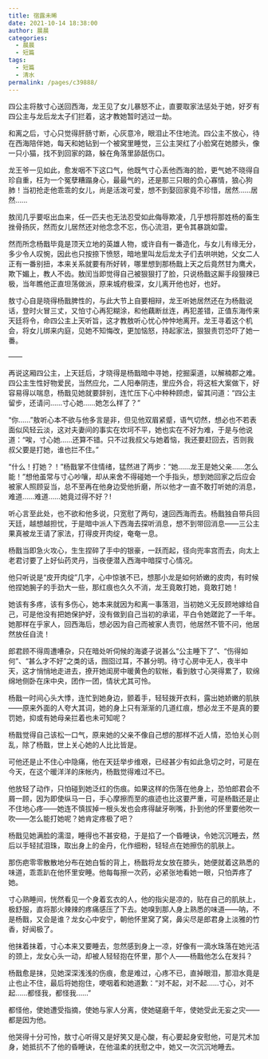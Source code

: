 ```yaml
---
title: 宿露未晞
date: 2021-10-14 18:38:00
author: 晨晨
categories: 
  - 晨晨
  - 短篇
tags: 
  - 短篇
  - 清水
permalink: /pages/c39888/
---
```


四公主将敖寸心送回西海，龙王见了女儿暴怒不止，直要取家法惩处于她，好歹有四公主与龙后龙太子们拦着，这才教她暂时逃过一劫。

和离之后，寸心只觉得肝肠寸断，心灰意冷，眼泪止不住地流。四公主不放心，待在西海陪伴她，每天和她钻到一个被窝里睡觉，三公主哭红了小脸窝在她膝头，像一只小猫，找不到回家的路，躲在角落里舔舐伤口。

<!-- more -->

龙王爷一见如此，愈发咽不下这口气，他既气寸心丢他西海的脸，更气她不晓得自珍自重，枉为一个冤孽糟蹋身心，最最气的，还是那三只眼的负心寡情，狼心狗肺！当初抢走他乖乖的女儿，尚是活泼可爱，想不到娶回家竟不珍惜，居然……居然……

敖闰几乎要呕出血来，任一匹夫也无法忍受如此侮辱欺凌，几乎想将那姓杨的畜生挫骨扬灰，然而女儿居然还对他念念不忘，伤心流泪，更令其暴跳如雷。

然而所念杨戬毕竟是顶天立地的英雄人物，或许自有一番造化，与女儿有缘无分，多少令人叹惋，因此也只按捺下愤怒，暗地里叫龙后龙太子们去哄哄她，父女二人正有一番别扭，本来关系就要有所好转，哪里想到那杨戬上天之后竟然甘为鹰犬，欺下媚上，教人不齿。敖闰当即觉得自己被狠狠打了脸，只说杨戬这厮手段狠辣已极，当年瞧他正直坦荡做派，原来城府极深，女儿离开他也好，也好。

敖寸心自是晓得杨戬脾性的，与此大节上自要相辩，龙王听她居然还在为杨戬说话，登时火冒三丈，又怕寸心再犯糊涂，和他藕断丝连，再犯差错，正值东海传来天廷将令，命四公主上天听旨，这才教敖听心忧心忡忡地离开。龙王寻着这个机会，将女儿绑来内庭，见她不知悔改，更加恼怒，持起家法，狠狠责罚恐吓了她一番。

——

再说这厢四公主，上天廷后，才晓得是杨戬暗中寻她，挖掘渠道，以解楠郡之难。四公主生性好物爱民，当然应允，二人阳奉阴违，里应外合，将这桩大案做下，好容易得以喘息，杨戬见她就要辞别，连忙压下心中种种顾虑，留其问道：“四公主留步，还请问……寸心她……她怎么样了？”

“你……”敖听心本不欲与他多言是非，但见他双眉紧蹙，语气切然，想必也不若表面似风轻云淡，这对夫妻间的事实在坎坷不平，她也实在不好为难，于是与他说道：“唉，寸心她……还算不错。只不过我叔父与她着恼，我还要赶回去，否则我叔父要是打她，谁也拦不住。”

“什么！打她？！”杨戬掌不住情绪，猛然进了两步：“她……龙王是她父亲……怎么能！”想他虽常与寸心吵嚷，却从来舍不得碰她一个手指头，想到她回家之后应会被家人照顾妥当，总不至再在他身边受他折磨，所以他才一直不敢打听她的消息，难道……难道……她竟过得不好？!

听心言至此处，也不欲和他多说，只宽慰了两句，速回西海而去。杨戬独自带兵回天廷，越想越担忧，于是暗中派人下西海去探听消息，想不到带回消息——三公主果真被龙王请了家法，打得皮开肉绽，奄奄一息。

杨戬当即急火攻心，生生捏碎了手中的银豪，一跃而起，径向兜率宫而去，向太上老君讨要了上好仙药灵丹，当夜便潜入西海中暗探寸心情况。

他只听说是“皮开肉绽”几字，心中惊骇不已，想那小龙是如何娇嫩的皮肉，有时候他捏她腕子的手劲大一些，那红痕也久久不消，龙王竟敢打她，竟敢打她！

她该有多疼，该有多伤心，她本来就因为和离一事落泪，当初她义无反顾地嫁给自己，可是他没有把她保护好，没有做到自己当初的承诺，平白令她蹉跎了一千年。她那样在乎家人，回西海后，想必因为自己而被家人责罚，他居然不管不问，他居然放任自流！

郎君顾不得周遭嘈杂，只在暗处听伺候的海婆子说甚么“公主睡下了”、“伤得如何”、“甚么才不好”之类的话，囫囵过耳，不甚分明。待寸心房中无人，夜半中天，这才悄悄地走进去，撩开她闺房中暖黄色的软帐，看到敖寸心哭得累了，软绵绵地侧卧在床中央，团作一团，情状尤其可怜。

杨戬一时间心头大悸，连忙到她身边，颤着手，轻轻拨开衣料，露出她娇嫩的肌肤——原来外面的人夸大其词，她的身上只有渐渐的几道红痕，想必龙王不是真的要罚她，抑或有她母亲拦着也未可知呢？

杨戬觉得自己该松一口气，原来她的父亲不像自己想的那样不近人情，恐怕关心则乱，除了杨戬，世上关心她的人比比皆是。

可他还是止不住心中隐痛，他在天廷举步维艰，已经甚少有如此急切之时，可是在今天，在这个暖洋洋的床帐内，杨戬觉得难过不已。

他放轻了动作，只怕碰到她泛红的伤痕。如果这样的伤落在他身上，恐怕郎君会不屑一顾，因为即使纵马一日，手心摩擦而至的痕迹也比这要严重，可是杨戬还是止不住地心疼——她连不慎拔掉一根头发也会疼得龇牙咧嘴，扑到他的怀里要他吹一吹——怎么能打她呢？她肯定疼极了吧？

杨戬见她满脸的濡湿，睡得也不甚安稳，于是掐了一个昏睡诀，令她沉沉睡去，然后以手轻拭泪珠，取出身上的金丹，化作细粉，轻轻点在她擦伤的肌肤上。

那伤疤零零散散地分布在她白皙的背上，杨戬将龙女放在膝头，她便就着这熟悉的味道，乖乖趴在他怀里安睡。他每每擦一次药，必紧张地看她一眼，只怕弄疼了她。

寸心熟睡间，恍然看见一个身着玄衣的人，他的指尖是凉的，贴在自己的肌肤上，极舒服，直将那火辣辣的疼痛感压了下去。她嗅到那人身上熟悉的味道——呐，不是杨戬，又会是谁？龙女心中安宁，朝他怀里窝了窝，鼻尖尽是郎君身上淡雅的竹香，好闻极了。

他抹着抹着，寸心本来又要睡去，忽然感到身上一凉，好像有一滴水珠落在她光洁的颈上，龙女心头一动，却被人轻轻抱在怀里，那个人——杨戬他怎么在发抖？

杨戬愈是抹，见她深深浅浅的伤痕，愈是难过，心疼不已，直掉眼泪，那泪水竟是止也止不住，最后将她抱住，哽咽着和她道歉：“对不起，对不起……寸心，对不起……都怪我，都怪我……”

都怪他，使她遭受指摘，使她与家人分离，使她磋磨千年，使她受此无妄之灾——都是因为他。

他哭得十分可怜，敖寸心听得又是好笑又是心酸，有心要起身安慰他，可是咒术加身，她抵抗不了他的昏睡诀，在他温柔的抚慰之中，她又一次沉沉地睡去。
